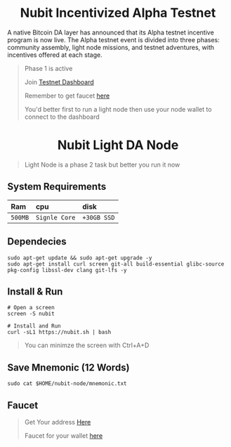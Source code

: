 
<h1 align="center"> Nubit Incentivized Alpha Testnet </h1>

A native Bitcoin DA layer has announced that its Alpha testnet incentive program is now live. The Alpha testnet event is divided into three phases: community assembly, light node missions, and testnet adventures, with incentives offered at each stage.

> Phase 1 is active
> 
> Join [Testnet Dashboard](https://alpha.nubit.org)
> 
> Remember to get faucet [here](https://faucet.nubit.org/)
> 
> You'd better first to run a light node then use your node wallet to connect to the dashboard

<h1 align="center"> Nubit Light DA Node </h1>

> Light Node is a phase 2 task but better you run it now

## System Requirements
| Ram | cpu     | disk                      |
| :-------- | :------- | :-------------------------------- |
| `500MB`      | `Signle Core` | `+30GB SSD` |

## Dependecies
```console
sudo apt-get update && sudo apt-get upgrade -y 
sudo apt-get install curl screen git-all build-essential glibc-source pkg-config libssl-dev clang git-lfs -y
```
## Install & Run
```console
# Open a screen
screen -S nubit

# Install and Run
curl -sL1 https://nubit.sh | bash
```
> You can minimze the screen with Ctrl+A+D

## Save Mnemonic (12 Words)
```console
sudo cat $HOME/nubit-node/mnemonic.txt
```

## Faucet
> Get Your address [Here](https://alpha.nubit.org)
>
> Faucet for your wallet [here](https://faucet.nubit.org/)